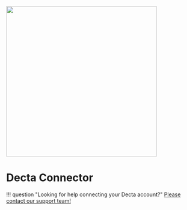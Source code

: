 <img src="https://static.openfintech.io/payment_providers/decta/logo.svg?w=400" width="400px" >

# Decta Connector

!!! question "Looking for help connecting your Decta account?"
    [Please contact our support team!](mailto:support@paycore.io)